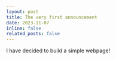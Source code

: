 ```yaml
---
layout: post
title: The very first announcement
date: 2023-11-07
inline: false
related_posts: false
---
```


I have decided to build a simple webpage!
